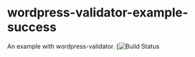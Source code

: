 # wordpress-validator-example-success

An example with wordpress-validator.
[![Build Status](https://travis-ci.org/labodudev/wordpress-validator.svg?branch=example_success&label=Linux)
